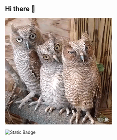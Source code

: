 ## Hi there 👋

<img src="https://github.com/AleksandrBrodskii/AleksandrBrodskii/blob/main/vgif-ru-Смешные%20совы.gif" align=?>


![Static Badge](https://img.shields.io/badge/py-python-green?logo=python)


